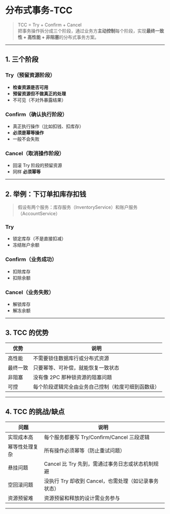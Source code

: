 # 分布式事务-TCC


> TCC = Try + Confirm + Cancel  
> 把事务操作拆分成三个阶段，通过业务方**主动控制**每个阶段，实现**最终一致性 + 高性能 + 非阻塞**的分布式事务方案。

---

## 1. 三个阶段

### Try（预留资源阶段）

- **检查资源是否可用**
- **预留资源但不做真正的处理**
- 不可见（不对外暴露结果）

### Confirm（确认执行阶段）

- 真正执行操作（比如扣钱、扣库存）
- **必须是幂等操作**
- 一般不会失败

### Cancel（取消操作阶段）

- 回滚 Try 阶段的预留资源
- 同样 **必须幂等**

---

## 2. 举例：下订单扣库存扣钱

> 假设有两个服务：库存服务（InventoryService）和账户服务（AccountService）

### Try
- 锁定库存（不是直接扣减）
- 冻结账户余额

### Confirm（业务成功）
- 扣除库存
- 扣除余额

### Cancel（业务失败）
- 解锁库存
- 解冻余额

---


## 3. TCC 的优势

| 优势 | 说明 |
|------|------|
| 高性能 | 不需要锁住数据库行或分布式资源 |
| 最终一致 | 只要幂等、可补偿，就能恢复一致状态 |
| 非阻塞 | 没有像 2PC 那种锁资源的阻塞问题 |
| 可控 | 每个阶段逻辑完全由业务自己控制（粒度可细到函数级） |

---

## 4. TCC 的挑战/缺点

| 问题 | 说明 |
|------|------|
| 实现成本高 | 每个服务都要写 Try/Confirm/Cancel 三段逻辑 |
| 幂等性处理复杂 | 所有操作必须幂等（防止重试问题） |
| 悬挂问题 | Cancel 比 Try 先到，需通过事务日志或状态机制规避 |
| 空回滚问题 | 没执行 Try 却收到 Cancel，也需处理（如记录事务状态） |
| 资源预留难 | 资源预留和释放的设计需业务参与 |

---




